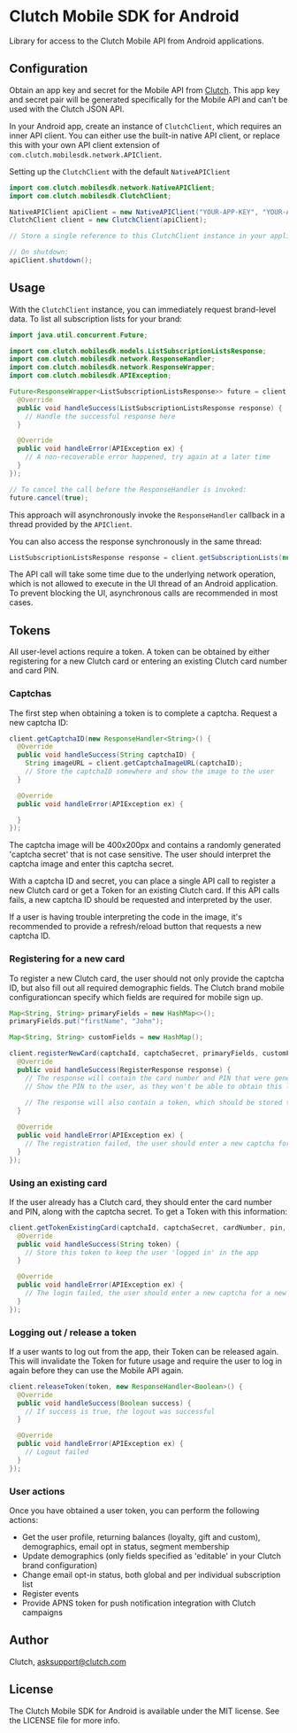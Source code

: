 # Clutch Mobile SDK for Android

Library for access to the Clutch Mobile API from Android applications.

## Configuration

Obtain an app key and secret for the Mobile API from [Clutch](https://www.clutch.com).
This app key and secret pair will be generated specifically for the Mobile API and can't be used with the Clutch JSON API.

In your Android app, create an instance of `ClutchClient`, which requires an inner API client.
You can either use the built-in native API client, or replace this with your own API client extension of `com.clutch.mobilesdk.network.APIClient`.

Setting up the `ClutchClient` with the default `NativeAPIClient`

```java
import com.clutch.mobilesdk.network.NativeAPIClient;
import com.clutch.mobilesdk.ClutchClient;

NativeAPIClient apiClient = new NativeAPIClient("YOUR-APP-KEY", "YOUR-APP-SECRET");
ClutchClient client = new ClutchClient(apiClient);

// Store a single reference to this ClutchClient instance in your application

// On shutdown:
apiClient.shutdown();
```

## Usage

With the `ClutchClient` instance, you can immediately request brand-level data. To list all subscription lists for your brand:

```java
import java.util.concurrent.Future;

import com.clutch.mobilesdk.models.ListSubscriptionListsResponse;
import com.clutch.mobilesdk.network.ResponseHandler;
import com.clutch.mobilesdk.network.ResponseWrapper;
import com.clutch.mobilesdk.APIException;

Future<ResponseWrapper<ListSubscriptionListsResponse>> future = client.getSubscriptionLists(new ResponseHandler<ListSubscriptionListsResponse>() {
  @Override
  public void handleSuccess(ListSubscriptionListsResponse response) {
    // Handle the successful response here
  }

  @Override
  public void handleError(APIException ex) {
    // A non-recoverable error happened, try again at a later time
  }
});

// To cancel the call before the ResponseHandler is invoked:
future.cancel(true);
```

This approach will asynchronously invoke the `ResponseHandler` callback in a thread provided by the `APIClient`.

You can also access the response synchronously in the same thread:

```java
ListSubscriptionListsResponse response = client.getSubscriptionLists(null).get().response;
```

The API call will take some time due to the underlying network operation, which is not allowed to execute in the UI thread of an Android application. To prevent blocking the UI, asynchronous calls are recommended in most cases.

## Tokens

All user-level actions require a token. A token can be obtained by either registering for a new Clutch card or entering an existing Clutch card number and card PIN.

### Captchas

The first step when obtaining a token is to complete a captcha. Request a new captcha ID:

```java
client.getCaptchaID(new ResponseHandler<String>() {
  @Override
  public void handleSuccess(String captchaID) {
    String imageURL = client.getCaptchaImageURL(captchaID);
    // Store the captchaID somewhere and show the image to the user
  }

  @Override
  public void handleError(APIException ex) {

  }
});
```

The captcha image will be 400x200px and contains a randomly generated 'captcha secret' that is not case sensitive. The user should interpret the captcha image and enter this captcha secret.

With a captcha ID and secret, you can place a single API call to register a new Clutch card or get a Token for an existing Clutch card. If this API calls fails, a new captcha ID should be requested and interpreted by the user.

If a user is having trouble interpreting the code in the image, it's recommended to provide a refresh/reload button that requests a new captcha ID.

### Registering for a new card

To register a new Clutch card, the user should not only provide the captcha ID, but also fill out all required demographic fields. The Clutch brand mobile configurationcan specify which fields are required for mobile sign up.

```java
Map<String, String> primaryFields = new HashMap<>();
primaryFields.put("firstName", "John");

Map<String, String> customFields = new HashMap();

client.registerNewCard(captchaId, captchaSecret, primaryFields, customFields, new ResponseHandler<RegisterResponse>() {
  @Override
  public void handleSuccess(RegisterResponse response) {
    // The response will contain the card number and PIN that were generated
    // Show the PIN to the user, as they won't be able to obtain this later on anymore
    
    // The response will also contain a token, which should be stored to keep the user 'logged in'
  }

  @Override
  public void handleError(APIException ex) {
    // The registration failed, the user should enter a new captcha for a new attempt
  }
});
```

### Using an existing card

If the user already has a Clutch card, they should enter the card number and PIN, along with the captcha secret. To get a Token with this information:

```java
client.getTokenExistingCard(captchaId, captchaSecret, cardNumber, pin, new ResponseHandler<String>() {
  @Override
  public void handleSuccess(String token) {
    // Store this token to keep the user 'logged in' in the app
  }

  @Override
  public void handleError(APIException ex) {
    // The login failed, the user should enter a new captcha for a new attempt
  }
});
```

### Logging out / release a token

If a user wants to log out from the app, their Token can be released again. This will invalidate the Token for future usage and require the user to log in again before they can use the Mobile API again.

```java
client.releaseToken(token, new ResponseHandler<Boolean>() {
  @Override
  public void handleSuccess(Boolean success) {
    // If success is true, the logout was successful
  }

  @Override
  public void handleError(APIException ex) {
    // Logout failed
  }
});
```

### User actions

Once you have obtained a user token, you can perform the following actions:

 - Get the user profile, returning balances (loyalty, gift and custom), demographics, email opt in status, segment membership
 - Update demographics (only fields specified as 'editable' in your Clutch brand configuration)
 - Change email opt-in status, both global and per individual subscription list
 - Register events
 - Provide APNS token for push notification integration with Clutch campaigns
 
 ## Author

Clutch, asksupport@clutch.com

## License

The Clutch Mobile SDK for Android is available under the MIT license. See the LICENSE file for more info.

